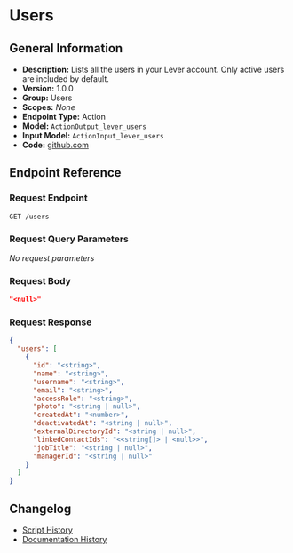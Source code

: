 <!-- BEGIN GENERATED CONTENT -->
# Users

## General Information

- **Description:** Lists all the users in your Lever account. Only active users are included by default.
- **Version:** 1.0.0
- **Group:** Users
- **Scopes:** _None_
- **Endpoint Type:** Action
- **Model:** `ActionOutput_lever_users`
- **Input Model:** `ActionInput_lever_users`
- **Code:** [github.com](https://github.com/NangoHQ/integration-templates/tree/main/integrations/lever/actions/users.ts)


## Endpoint Reference

### Request Endpoint

`GET /users`

### Request Query Parameters

_No request parameters_

### Request Body

```json
"<null>"
```

### Request Response

```json
{
  "users": [
    {
      "id": "<string>",
      "name": "<string>",
      "username": "<string>",
      "email": "<string>",
      "accessRole": "<string>",
      "photo": "<string | null>",
      "createdAt": "<number>",
      "deactivatedAt": "<string | null>",
      "externalDirectoryId": "<string | null>",
      "linkedContactIds": "<<string[]> | <null>>",
      "jobTitle": "<string | null>",
      "managerId": "<string | null>"
    }
  ]
}
```

## Changelog

- [Script History](https://github.com/NangoHQ/integration-templates/commits/main/integrations/lever/actions/users.ts)
- [Documentation History](https://github.com/NangoHQ/integration-templates/commits/main/integrations/lever/actions/users.md)

<!-- END  GENERATED CONTENT -->

